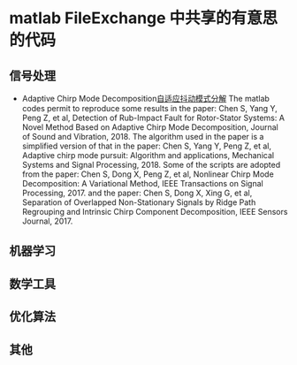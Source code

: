 # matlab FileExchange 中共享的有意思的代码
## 信号处理
* Adaptive Chirp Mode Decomposition[自适应抖动模式分解](https://ww2.mathworks.cn/matlabcentral/fileexchange/69128-adaptive-chirp-mode-decomposition)
The matlab codes permit to reproduce some results in the paper: 
Chen S, Yang Y, Peng Z, et al, Detection of Rub-Impact Fault for Rotor-Stator Systems: A Novel Method Based on Adaptive Chirp Mode Decomposition, Journal of Sound and Vibration, 2018. 
The algorithm used in the paper is a simplified version of that in the paper:
Chen S, Yang Y, Peng Z, et al, Adaptive chirp mode pursuit: Algorithm and applications, Mechanical Systems and Signal Processing, 2018. 
Some of the scripts are adopted from the paper:
Chen S, Dong X, Peng Z, et al, Nonlinear Chirp Mode Decomposition: A Variational Method, IEEE Transactions on Signal Processing, 2017. 
and the paper: Chen S, Dong X, Xing G, et al, Separation of Overlapped Non-Stationary Signals by Ridge Path Regrouping and Intrinsic Chirp Component Decomposition, IEEE Sensors Journal, 2017.
## 机器学习

## 数学工具

## 优化算法

## 其他

